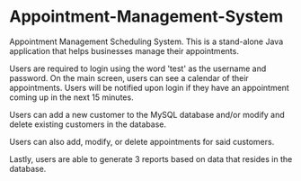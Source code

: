 # Appointment-Management-System
Appointment Management Scheduling System. This is a stand-alone Java application that helps businesses manage their appointments.

Users are required to login using the word 'test' as the username and password. On the main screen, users can see a calendar of their appointments. Users will be notified upon login if they have an appointment coming up in the next 15 minutes.

Users can add a new customer to the MySQL database and/or modify and delete existing customers in the database.

Users can also add, modify, or delete appointments for said customers.

Lastly, users are able to generate 3 reports based on data that resides in the database.
